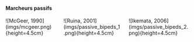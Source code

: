 #### Marcheurs passifs

<div class="columns">
<div class="column" width="35%">
![McGeer, 1990](imgs/mcgeer.png){height=4.5cm}
</div>
<div class="column" width="30%">
![Ruina, 2001](imgs/passive_bipeds_1.png){height=4.5cm}
</div>
<div class="column" width="35%">
![Ikemata, 2006](imgs/passive_bipeds_2.png){height=4.5cm}
</div>
</div>
